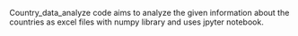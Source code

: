 Country_data_analyze code aims to analyze the given information about the countries as excel files with numpy library and uses jpyter notebook.
